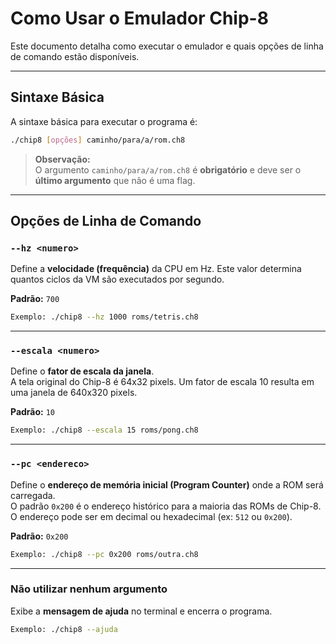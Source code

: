 # Como Usar o Emulador Chip-8

Este documento detalha como executar o emulador e quais opções de linha de comando estão disponíveis.

---

## Sintaxe Básica

A sintaxe básica para executar o programa é:

```sh
./chip8 [opções] caminho/para/a/rom.ch8
```

> **Observação:**  
> O argumento `caminho/para/a/rom.ch8` é **obrigatório** e deve ser o **último argumento** que não é uma flag.

---

## Opções de Linha de Comando

### `--hz <numero>`
Define a **velocidade (frequência)** da CPU em Hz. Este valor determina quantos ciclos da VM são executados por segundo.  

**Padrão:** `700`

```sh
Exemplo: ./chip8 --hz 1000 roms/tetris.ch8
```

---

### `--escala <numero>`
Define o **fator de escala da janela**.  
A tela original do Chip-8 é 64x32 pixels. Um fator de escala 10 resulta em uma janela de 640x320 pixels.  

**Padrão:** `10`

```sh
Exemplo: ./chip8 --escala 15 roms/pong.ch8
```

---

### `--pc <endereco>`
Define o **endereço de memória inicial (Program Counter)** onde a ROM será carregada.  
O padrão `0x200` é o endereço histórico para a maioria das ROMs de Chip-8.  
O endereço pode ser em decimal ou hexadecimal (ex: `512` ou `0x200`).  

**Padrão:** `0x200`

```sh
Exemplo: ./chip8 --pc 0x200 roms/outra.ch8
```

---

### Não utilizar nenhum argumento
Exibe a **mensagem de ajuda** no terminal e encerra o programa.

```sh
Exemplo: ./chip8 --ajuda
```
